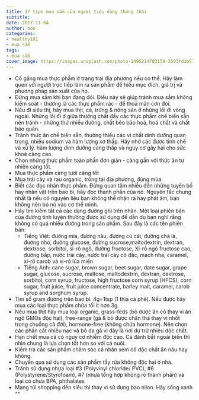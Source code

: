 ```yaml
---
title: 17 tips mua sắm của người tiêu dùng thông thái
subtitle:
date: 2017-11-04
author: boo
categories:
- healthy101
- mua sắm
tags:
- mua sắm
cover_image: https://images.unsplash.com/photo-1495214783159-3503fd1b572d?fit=crop&w=500
---
```


<ul class="list pl0 measure center">
  <li class="lh-copy pv3 ba bl-0 bt-0 br-0 b--dotted b--black-30">
  Cố gắng mua thực phẩm ở trang trại địa phương nếu có thể. Hãy làm quen với người trực tiếp làm ra sản phẩm để hiểu mục đích, giá trị và phương pháp sản xuất của họ.
  </li>

  <li class="lh-copy pv3 ba bl-0 bt-0 br-0 b--dotted b--black-30">
  Đừng mua sắm khi bạn đang đói. Điều này sẽ giúp tránh mua sắm không kiểm soát - thường là các thực phẩm rác - để thoả mãn cơn đói.
  </li>

  <li class="lh-copy pv3 ba bl-0 bt-0 br-0 b--dotted b--black-30">
  Nếu đi siêu thị, hãy mua thịt, cá, trứng & nông sản ở những lối đi vòng ngoài. Những lối đi ở giữa thường chất đầy các thực phẩm chế biến sẵn nên tránh - những thứ nhiều đường, chất béo bão hoà, hoá chất và chất bảo quản.
  </li>

  <li class="lh-copy pv3 ba bl-0 bt-0 br-0 b--dotted b--black-30">
  Tránh thức ăn chế biến sẵn, thường thiếu các vi chất dinh dưỡng quan trọng, nhiều sodium và hàm lượng xơ thấp. Hãy nhớ các được tinh chế và xử lý. hàm lượng dinh dưỡng càng thấp và nguy cơ gây hại cho sức khoẻ càng cao.
  </li>

  <li class="lh-copy pv3 ba bl-0 bt-0 br-0 b--dotted b--black-30">
  Chọn những thực phẩm toàn phần đơn giản - càng gần với thức ăn tự nhiên càng tốt.
  </li>

  <li class="lh-copy pv3 ba bl-0 bt-0 br-0 b--dotted b--black-30">
  Mua thực phẩm càng tươi càng tốt
  </li>

  <li class="lh-copy pv3 ba bl-0 bt-0 br-0 b--dotted b--black-30">
  Mua trái cây và rau organic, trồng tại địa phương, đúng mùa.
  </li>

  <li class="lh-copy pv3 ba bl-0 bt-0 br-0 b--dotted b--black-30">
  Biết các đọc nhãn thực phẩm. Đừng quan tâm nhiều đến những tuyên bố hay nhân vật trên bao bì, hãy đọc thành phần của nó. Nguyên tắc chung nhất là nếu có nguyên liệu bạn không thể nhận ra hay phát âm, bạn không nên bỏ nó vào cơ thể mình.
  </li>

  <li class="lh-copy pv3 ba bl-0 bt-0 br-0 b--dotted b--black-30">
  Hãy tìm kiếm tất cả các dạng đường ghi trên nhãn. Một loại phiên bản của đường tinh luyện thường được sử dụng để dẫn dụ bạn nghĩ rằng không có quá nhiều đường trong sản phẩm. Sau đây là các tên phiên bản:
    <ul>
      <li><span class="underline">Tiếng Việt</span>: đường mía, đường nâu, đường củ cải, đường chà là, đường nho, đường glucose, đường sucrose,maltodextrin, dextran, dextrose, sorbitol, si-rô ngô, đường fructose, Xi-rô ngô fructose cao, đường bắp, nước trái cây, nước trái cây cô đặc, mạch nha, caramel, xi-rô carob và xi-rô lúa miến</li>
      <li><span class="underline">Tiếng Anh</span>: cane sugar, brown sugar, beet sugar, date sugar, grape sugar, glucose, sucrose, maltose, maltodextrin, dextran, dextrose, sorbitol, corn syrup, fructose, high fructose corn syrup (HFCS), corn sugar, fruit juice, fruit juice concentrate, barley malt, caramel, carob syrup and sorghum syrup.</li>
    </ul>
  </li>

  <li class="lh-copy pv3 ba bl-0 bt-0 br-0 b--dotted b--black-30">
  Tìm số gram đường trên bao bì: 4g=1tsp (1 thìa cà phê). Nếu được hãy mua các loại thực phẩm chứa tối ít hơn 3g.
  </li>

  <li class="lh-copy pv3 ba bl-0 bt-0 br-0 b--dotted b--black-30">
  Nếu mua thịt hãy mua loại organic, grass-feds (bò được ăn cỏ thay vì ăn ngô GMOs độc hại), free-range (gà & bò được chăn thả thay vì nhốt trong chuồng cả đời), hormone-free (không chứa hormone). Nên chọn các phần cắt nhiều nạc và bỏ da gà vì đây là nơi dự trữ nhiều độc chất.
  </li>

  <li class="lh-copy pv3 ba bl-0 bt-0 br-0 b--dotted b--black-30">
  Hạn chết mua cá có nguy cơ nhiễm độc cao. Cá đánh bắt ngoài biển thì nhìn chung là lựa chọn tốt hơn so với cá nuôi.
  </li>

  <li class="lh-copy pv3 ba bl-0 bt-0 br-0 b--dotted b--black-30">
  Kiểm tra các sản phẩm chăm sóc cá nhân xem có độc chất ẩn náu hay không.
  </li>

  <li class="lh-copy pv3 ba bl-0 bt-0 br-0 b--dotted b--black-30">
  Chuyển qua sử dụng các sản phẩm tẩy rửa không độc hại ở nhà.
  </li>

  <li class="lh-copy pv3 ba bl-0 bt-0 br-0 b--dotted b--black-30">
  Tránh sử dụng nhựa loại #3 (Polyvinyl chloride/ PVC), #6 (Polystyrene/Styrofoam), #7 (nhựa tổng hợp không rõ thành phần) và loại có chưa BPA, phthalates
  </li>

  <li class="lh-copy pv3 bn">
  Mang túi shopping đến siêu thị thay vì sử dụng bao nilon. Hãy sống xanh ^^
  </li>
</ul>
